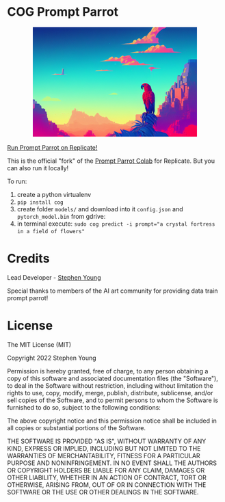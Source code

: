 # COG Prompt Parrot

<p align="center">
  <img width="384" height="256" src="parrot2.png">
</p>

[Run Prompt Parrot on Replicate!](https://replicate.com/kyrick/prompt-parrot)

This is the official "fork" of the [Prompt Parrot Colab](https://colab.research.google.com/drive/1GtyVgVCwnDfRvfsHbeU0AlG-SgQn1p8e?usp=sharing) for Replicate. But you can also run it locally!

To run: 
1. create a python virtualenv
1. `pip install cog`
1. create folder `models/` and download into it `config.json` and `pytorch_model.bin` from gdrive:  
1. in terminal execute: `sudo cog predict -i prompt="a crystal fortress in a field of flowers"`

# Credits
Lead Developer - [Stephen Young](https://linktr.ee/KyrickYoung)

Special thanks to members of the AI art community for providing data train prompt parrot!

# License
The MIT License (MIT)

Copyright 2022 Stephen Young

Permission is hereby granted, free of charge, to any person obtaining a copy of this software and associated documentation files (the "Software"), to deal in the Software without restriction, including without limitation the rights to use, copy, modify, merge, publish, distribute, sublicense, and/or sell copies of the Software, and to permit persons to whom the Software is furnished to do so, subject to the following conditions:

The above copyright notice and this permission notice shall be included in all copies or substantial portions of the Software.

THE SOFTWARE IS PROVIDED "AS IS", WITHOUT WARRANTY OF ANY KIND, EXPRESS OR IMPLIED, INCLUDING BUT NOT LIMITED TO THE WARRANTIES OF MERCHANTABILITY, FITNESS FOR A PARTICULAR PURPOSE AND NONINFRINGEMENT. IN NO EVENT SHALL THE AUTHORS OR COPYRIGHT HOLDERS BE LIABLE FOR ANY CLAIM, DAMAGES OR OTHER LIABILITY, WHETHER IN AN ACTION OF CONTRACT, TORT OR OTHERWISE, ARISING FROM, OUT OF OR IN CONNECTION WITH THE SOFTWARE OR THE USE OR OTHER DEALINGS IN THE SOFTWARE.